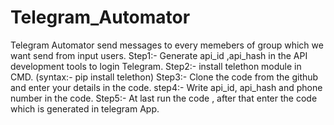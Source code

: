 # Telegram_Automator
Telegram Automator send messages to every memebers of group which we want send from input users. Step1:- Generate api_id ,api_hash in the API development tools to login Telegram. Step2:- install telethon module in CMD. (syntax:- pip install telethon) Step3:- Clone the code from the github and enter your details in the code. step4:- Write api_id, api_hash and phone number in the code. Step5:- At last run the code , after that enter the code which is generated in telegram App.

